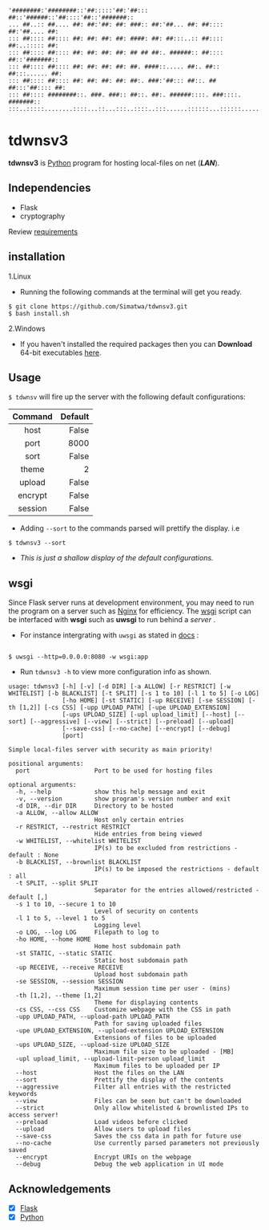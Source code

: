 ```

'########:'########::'##:::::'##:'##::: ##::'######::'##::::'##::'#######::
... ##..:: ##.... ##: ##:'##: ##: ###:: ##:'##... ##: ##:::: ##:'##.... ##:
::: ##:::: ##:::: ##: ##: ##: ##: ####: ##: ##:::..:: ##:::: ##:..::::: ##:
::: ##:::: ##:::: ##: ##: ##: ##: ## ## ##:. ######:: ##:::: ##::'#######::
::: ##:::: ##:::: ##: ##: ##: ##: ##. ####::..... ##:. ##:: ##:::...... ##:
::: ##:::: ##:::: ##: ##: ##: ##: ##:. ###:'##::: ##::. ## ##:::'##:::: ##:
::: ##:::: ########::. ###. ###:: ##::. ##:. ######::::. ###::::. #######::
:::..:::::........::::...::...:::..::::..:::......::::::...::::::.......:::

```
# tdwnsv3 #

**tdwnsv3** is [Python](https://python.org) program for hosting local-files on net (***LAN***).


## Independencies  ##

* Flask
* cryptography

Review [requirements](requirements.txt)

## installation ##
 
1.Linux 

- Running the following commands at the terminal will get you ready.

```
$ git clone https://github.com/Simatwa/tdwnsv3.git
$ bash install.sh

```

2.Windows
- If you haven't installed the required packages then you can 
**Download** 64-bit executables [here](#).


## Usage ##

`$ tdwnsv` will fire up the server with the following default configurations:

<table style='text-align:center;'>
<thead>
<tr><th>Command  </th><th style="text-align: right;">  Default</th></tr>
</thead>
<tbody>
<tr><td>host     </td><td style="text-align: right;">    False</td></tr>
<tr><td>port     </td><td style="text-align: right;">     8000</td></tr>
<tr><td>sort     </td><td style="text-align: right;">    False</td></tr>
<tr><td>theme    </td><td style="text-align: right;">        2</td></tr>
<tr><td>upload   </td><td style="text-align: right;">    False</td></tr>
<tr><td>encrypt  </td><td style="text-align: right;">    False</td></tr>
<tr><td>session  </td><td style="text-align: right;">    False</td></tr>
</tbody>
</table>

- Adding ```--sort``` to the commands parsed  will prettify the display. i.e
 
 ```
 $ tdwnsv3 --sort 

 ```

* *This is just a shallow display of the default configurations.*

## wsgi ##

Since Flask server runs at development environment, you may need to run the program on a server such as [Nginx](https://nginx.org) for efficiency.
The [wsgi](wsgi.py) script can be interfaced with **wsgi** such as **uwsgi** to run behind a *server* .
 * For  instance intergrating with `uwsgi` as stated in [docs](https://uwsgi-docs.readthedocs.io/en/latest/WSGIquickstart.html) :
 
 ```

$ uwsgi --http=0.0.0.0:8080 -w wsgi:app

```

- Run  ```tdwnsv3 -h``` to view more configuration info as shown.

```
usage: tdwnsv3 [-h] [-v] [-d DIR] [-a ALLOW] [-r RESTRICT] [-w WHITELIST] [-b BLACKLIST] [-t SPLIT] [-s 1 to 10] [-l 1 to 5] [-o LOG]
               [-ho HOME] [-st STATIC] [-up RECEIVE] [-se SESSION] [-th [1,2]] [-cs CSS] [-upp UPLOAD_PATH] [-upe UPLOAD_EXTENSION]
               [-ups UPLOAD_SIZE] [-upl upload_limit] [--host] [--sort] [--aggressive] [--view] [--strict] [--preload] [--upload]
               [--save-css] [--no-cache] [--encrypt] [--debug]
               [port]

Simple local-files server with security as main priority!

positional arguments:
  port                  Port to be used for hosting files

optional arguments:
  -h, --help            show this help message and exit
  -v, --version         show program's version number and exit
  -d DIR, --dir DIR     Directory to be hosted
  -a ALLOW, --allow ALLOW
                        Host only certain entries
  -r RESTRICT, --restrict RESTRICT
                        Hide entries from being viewed
  -w WHITELIST, --whitelist WHITELIST
                        IP(s) to be excluded from restrictions - default : None
  -b BLACKLIST, --brownlist BLACKLIST
                        IP(s) to be imposed the restrictions - default : all
  -t SPLIT, --split SPLIT
                        Separator for the entries allowed/restricted - default [,]
  -s 1 to 10, --secure 1 to 10
                        Level of security on contents
  -l 1 to 5, --level 1 to 5
                        Logging level
  -o LOG, --log LOG     Filepath to log to
  -ho HOME, --home HOME
                        Home host subdomain path
  -st STATIC, --static STATIC
                        Static host subdomain path
  -up RECEIVE, --receive RECEIVE
                        Upload host subdomain path
  -se SESSION, --session SESSION
                        Maximum session time per user - (mins)
  -th [1,2], --theme [1,2]
                        Theme for displaying contents
  -cs CSS, --css CSS    Customize webpage with the CSS in path
  -upp UPLOAD_PATH, --upload-path UPLOAD_PATH
                        Path for saving uploaded files
  -upe UPLOAD_EXTENSION, --upload-extension UPLOAD_EXTENSION
                        Extensions of files to be uploaded
  -ups UPLOAD_SIZE, --upload-size UPLOAD_SIZE
                        Maximum file size to be uploaded - [MB]
  -upl upload_limit, --upload-limit-person upload_limit
                        Maximum files to be uploaded per IP
  --host                Host the files on the LAN
  --sort                Prettify the display of the contents
  --aggressive          Filter all entries with the restricted keywords
  --view                Files can be seen but can't be downloaded
  --strict              Only allow whitelisted & brownlisted IPs to access server!
  --preload             Load videos before clicked
  --upload              Allow users to upload files
  --save-css            Saves the css data in path for future use
  --no-cache            Use currently parsed parameters not previously saved
  --encrypt             Encrypt URIs on the webpage
  --debug               Debug the web application in UI mode

```


## Acknowledgements ##

* [x] [Flask](https://github.com/pallets/flask) 
* [x] [Python](https://python.org)